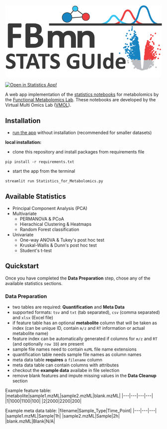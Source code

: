 ![banner](assets/FBMN-STATS-GUIed_logo2.png)

[![Open in Statistics App!](https://static.streamlit.io/badges/streamlit_badge_black_white.svg)](https://fbmn-stats.streamlit.app/)

A web app implementation of the [statistics notebooks](https://github.com/Functional-Metabolomics-Lab/Statistical-analysis-of-non-targeted-LC-MSMS-data) for metabolomics by the [Functional Metabolomics Lab](https://github.com/Functional-Metabolomics-Lab). These notebooks are developed by the Virtual Multi Omics Lab ([VMOL](https://vmol.org/)).

## Installation
- [run the app](https://fbmn-statsguide.gnps2.org/) without installation (recommended for smaller datasets)

**local installation:**
- clone this repository and install packages from requirements file

`pip install -r requirements.txt`
- start the app from the terminal

`streamlit run Statistics_for_Metabolomics.py`

## Available Statistics
- Principal Component Analysis (PCA)
- Multivariate
    - PERMANOVA & PCoA
    - Hierachical Clustering & Heatmaps
    - Random Forest classification
- Univariate 
    - One-way ANOVA & Tukey's post hoc test
    - Kruskal-Wallis & Dunn's post hoc test
    - Student's t-test

## Quickstart

Once you have completed the **Data Preparation** step, chose any of the available statistics sections.

### Data Preparation
- two tables are required: **Quantification** and **Meta Data**
- supported formats: `tsv` and `txt` (tab separated), `csv` (comma separated) and `xlsx` (Excel file)
- if feature table has an optional **metabolite** column that will be taken as index (can be unique ID, contain `m/z` and `RT` information or actual metabolite name)
- feature index can be automatically generated if columns for `m/z` and `RT` (and optionally `row ID`) are present
- sample file names need to contain `mzML` file name extensions
- quantification table needs sample file names as column names
- meta data table **requires** a `filename` column
- meta data table can contain columns with attributes
- checkout the **example data** availabe in file selection
- remove blank features and impute missing values in the **Data Cleanup** section

Example feature table:
|metabolite|sample1.mzML|sample2.mzML|blank.mzML|
|---|---|---|---|
|1|1000|1100|100|
|2|2000|2200|200|

Example meta data table:
|filename|Sample_Type|Time_Point|
|---|---|---|
|sample1.mzML|Sample|1h|
|sample2.mzML|Sample|2h|
|blank.mzML|Blank|N/A|
